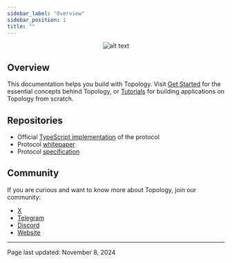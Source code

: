 ```yaml
---
sidebar_label: "Overview"
sidebar_position: 1
title: ""
---
```


<div align="center">

![alt text](../static/img/banner.jpeg)

</div>

## Overview

This documentation helps you build with Topology. Visit [Get Started](./get-started/what-is-topology.md) for the essential concepts behind Topology, or [Tutorials](./tutorials/chat.md) for building applications on Topology from scratch.

## Repositories

- Official [TypeScript implementation](https://github.com/topology-foundation/ts-topology) of the protocol
- Protocol [whitepaper](https://github.com/topology-foundation/paper)
- Protocol [specification](https://github.com/topology-foundation/specs)

## Community

If you are curious and want to know more about Topology, join our community:

- [X](https://x.com/topology_gg)
- [Telegram](https://t.me/topologyfrens)
- [Discord](https://discord.gg/GUDGzBP5mn)
- [Website](https://topology.gg/)

---

Page last updated: November 8, 2024